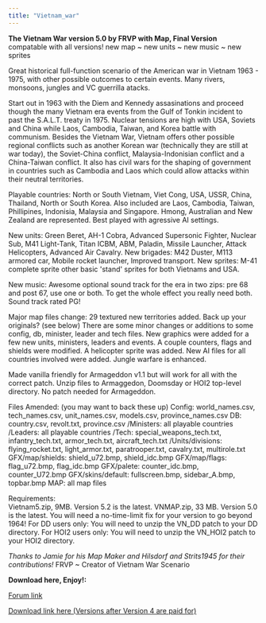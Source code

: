 ```yaml
---
title: "Vietnam_war"
---
```


**The Vietnam War version 5.0 by FRVP with Map, Final Version**  
compatable with all versions! new map \~ new units \~ new music \~ new
sprites

Great historical full-function scenario of the American war in Vietnam
1963 - 1975, with other possible outcomes to certain events. Many
rivers, monsoons, jungles and VC guerrilla atacks.

Start out in 1963 with the Diem and Kennedy assasinations and proceed
though the many Vietnam era events from the Gulf of Tonkin incident to
past the S.A.L.T. treaty in 1975. Nuclear tensions are high with USA,
Soviets and China while Laos, Cambodia, Taiwan, and Korea battle with
communism. Besides the Vietnam War, Vietnam offers other possible
regional conflicts such as another Korean war (technically they are
still at war today), the Soviet-China conflict, Malaysia-Indonisian
conflict and a China-Taiwan conflict. It also has civil wars for the
shaping of government in countries such as Cambodia and Laos which could
allow attacks within their neutral territories.

Playable countries: North or South Vietnam, Viet Cong, USA, USSR, China,
Thailand, North or South Korea. Also included are Laos, Cambodia,
Taiwan, Phillipines, Indonisia, Malaysia and Singapore. Hmong,
Australian and New Zealand are represented. Best played with agressive
AI settings.

New units: Green Beret, AH-1 Cobra, Advanced Supersonic Fighter, Nuclear
Sub, M41 Light-Tank, Titan ICBM, ABM, Paladin, Missile Launcher, Attack
Helicopters, Advanced Air Cavalry. New brigades: M42 Duster, M113
armored car, Mobile rocket launcher, Improved transport. New sprites:
M-41 complete sprite other basic 'stand' sprites for both Vietnams and
USA.

New music: Awesome optional sound track for the era in two zips: pre 68
and post 67, use one or both. To get the whole effect you really need
both. Sound track rated PG!

Major map files change: 29 textured new territories added. Back up your
originals? (see below) There are some minor changes or additions to some
config, db, minister, leader and tech files. New graphics were added for
a few new units, ministers, leaders and events. A couple counters, flags
and shields were modified. A helicopter sprite was added. New AI files
for all countries involved were added. Jungle warfare is enhanced.

Made vanilla friendly for Armageddon v1.1 but will work for all with the
correct patch. Unzip files to Armaggedon, Doomsday or HOI2 top-level
directory. No patch needed for Armageddon.

Files Amended: (you may want to back these up) Config: world_names.csv,
tech_names.csv, unit_names.csv, models.csv, province_names.csv DB:
country.csv, revolt.txt, province.csv /Ministers: all playable countries
/Leaders: all playable countries /Tech: special_weapons_tech.txt,
infantry_tech.txt, armor_tech.txt, aircraft_tech.txt /Units/divisions:
flying_rocket.txt, light_armor.txt, paratrooper.txt, cavalry.txt,
multirole.txt GFX/map/shields: shield_u72.bmp, shield_idc.bmp
GFX/map/flags: flag_u72.bmp, flag_idc.bmp GFX/palete: counter_idc.bmp,
counter_U72.bmp GFX/skins/default: fullscreen.bmp, sidebar_A.bmp,
topbar.bmp MAP: all map files

Requirements:  
Vietnam5.zip, 9MB. Version 5.2 is the latest. VNMAP.zip, 33 MB. Version
5.0 is the latest. You will need a no-time-limit fix for your version to
go beyond 1964! For DD users only: You will need to unzip the VN_DD
patch to your DD directory. For HOI2 users only: You will need to unzip
the VN_HOI2 patch to your HOI2 directory.

*Thanks to Jamie for his Map Maker and Hilsdorf and Strits1945 for their
contributions!* FRVP \~ Creator of Vietnam War Scenario

**Download here, Enjoy!:**

[Forum
link](http://forum.paradoxplaza.com/forum/showthread.php?t=394839)

[Download link here (Versions after Version 4 are paid
for)](http://vietafghan.frvp.com/)
